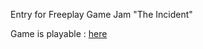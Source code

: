 Entry for Freeplay Game Jam "The Incident"

Game is playable : <a href="https://jamtheincident.jodogames.com">here</a>

